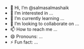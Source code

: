 - 👋 Hi, I’m @salmasalmashaik
- 👀 I’m interested in ...
- 🌱 I’m currently learning ...
- 💞️ I’m looking to collaborate on ...
- 📫 How to reach me ...
- 😄 Pronouns: ...
- ⚡ Fun fact: ...

<!---
salmasalmashaik/salmasalmashaik is a ✨ special ✨ repository because its `README.md` (this file) appears on your GitHub profile.
You can click the Preview link to take a look at your changes.
--->
